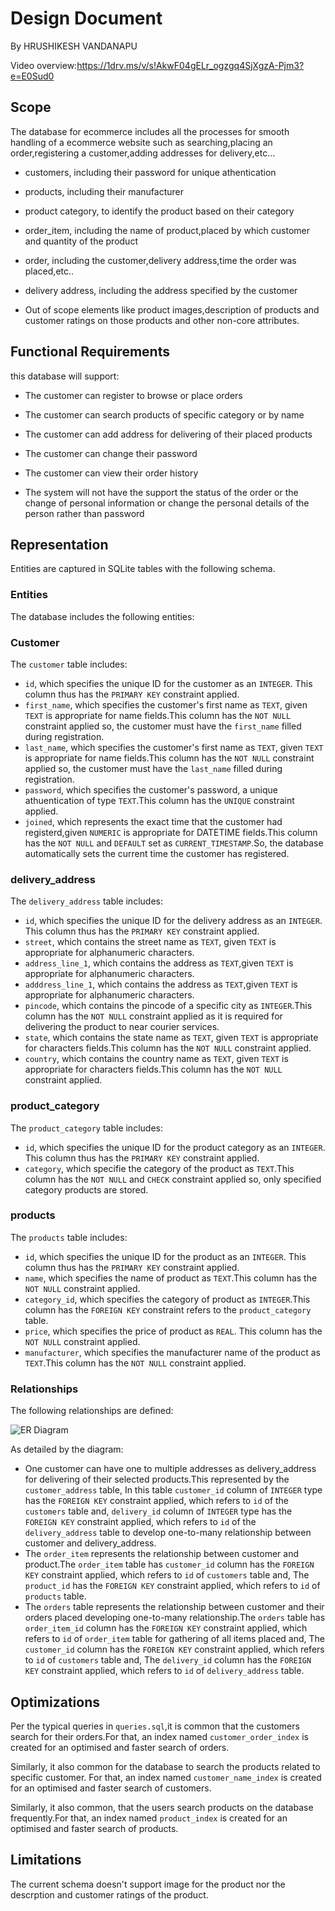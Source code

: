 # Design Document

By HRUSHIKESH VANDANAPU

Video overview:https://1drv.ms/v/s!AkwF04gELr_ogzgq4SjXgzA-Pjm3?e=E0Sud0

## Scope

The database for ecommerce includes all the processes for smooth handling of a ecommerce website such as searching,placing an order,registering a customer,adding addresses for delivery,etc...

* customers, including their password for unique athentication
* products, including their manufacturer
* product category, to identify the product based on their category
* order_item, including the name of product,placed by which customer and quantity of the product
* order, including the customer,delivery address,time the order was placed,etc..
* delivery address, including the address specified by the customer

* Out of scope elements like product images,description of products and customer ratings on those products and other non-core attributes.

## Functional Requirements

this database will support:

* The customer can register to browse or place orders
* The customer can search products of specific category or by name
* The customer can add address for delivering of their placed products
* The customer can change their password
* The customer can view their order history

* The system will not have the support the status of the order or the change of personal information or change the personal details of the person rather than password

## Representation
Entities are captured in SQLite tables with the following schema.
### Entities

The database includes the following entities:

### Customer

The `customer` table includes:

* `id`, which specifies the unique ID for the customer as an `INTEGER`. This column thus has the `PRIMARY KEY` constraint applied.
* `first_name`, which specifies the customer's first name as `TEXT`, given `TEXT` is appropriate for name fields.This column has the `NOT NULL` constraint applied so, the customer must have the `first_name` filled during registration.
* `last_name`, which specifies the customer's first name as `TEXT`, given `TEXT` is appropriate for name fields.This column has the `NOT NULL` constraint applied so, the customer must have the `last_name` filled during registration.
* `password`, which specifies the customer's password, a unique athuentication of type `TEXT`.This column has the `UNIQUE` constraint applied.
* `joined`, which represents the exact time that the customer had registerd,given `NUMERIC` is appropriate for DATETIME fields.This column has the `NOT NULL` and `DEFAULT` set as `CURRENT_TIMESTAMP`.So, the database automatically sets the current time the customer has registered.

### delivery_address

The `delivery_address` table includes:

* `id`, which specifies the unique ID for the delivery address as an `INTEGER`. This column thus has the `PRIMARY KEY` constraint applied.
* `street`, which contains the street name as `TEXT`, given `TEXT` is appropriate for alphanumeric characters.
* `address_line_1`, which contains the address as `TEXT`,given `TEXT` is appropriate for alphanumeric characters.
* `adddress_line_1`, which contains the address as `TEXT`,given `TEXT` is appropriate for alphanumeric characters.
* `pincode`, which contains the pincode of a specific city as `INTEGER`.This column has the `NOT NULL` constraint applied as it is required for delivering the product to near courier services.
* `state`, which contains the state name as `TEXT`, given `TEXT` is appropriate for characters fields.This column has the `NOT NULL` constraint applied.
* `country`, which contains the country name as `TEXT`, given `TEXT` is appropriate for characters fields.This column has the `NOT NULL` constraint applied.

### product_category

The `product_category` table includes:

* `id`, which specifies the unique ID for the product category as an `INTEGER`. This column thus has the `PRIMARY KEY` constraint applied.
* `category`, which specifie the category of the product as `TEXT`.This column has the `NOT NULL` and `CHECK` constraint applied so, only specified category products are stored.

### products

The `products` table includes:

* `id`, which specifies the unique ID for the product as an `INTEGER`. This column thus has the `PRIMARY KEY` constraint applied.
* `name`, which specifies the name of product as `TEXT`.This column has the `NOT NULL` constraint applied.
* `category_id`, which specifies the category of product as `INTEGER`.This column has the `FOREIGN KEY` constraint refers to the `product_category` table.
* `price`, which specifies the price of product as `REAL`.
This column has the `NOT NULL` constraint applied.
* `manufacturer`, which specifies the manufacturer name of the product as `TEXT`.This column has the `NOT NULL` constraint applied.


### Relationships

The following relationships are defined:

![ER Diagram](design.png)

As detailed by the diagram:

* One customer can have one to multiple addresses as delivery_address for delivering of their selected products.This represented by the `customer_address` table, In this table `customer_id` column of `INTEGER` type has the `FOREIGN KEY` constraint applied, which refers to `id` of the `customers` table and, `delivery_id` column of `INTEGER` type has the `FOREIGN KEY` constraint applied, which refers to `id` of the `delivery_address` table to develop one-to-many relationship between customer and delivery_address.
* The `order_item` represents the relationship between customer and product.The `order_item` table has `customer_id` column has the `FOREIGN KEY` constraint applied, which refers to `id` of `customers` table and, The `product_id` has the `FOREIGN KEY` constraint applied, which refers to `id` of `products` table.
* The `orders` table represents the relationship between customer and their orders placed developing one-to-many relationship.The `orders` table has `order_item_id` column has the `FOREIGN KEY` constraint applied, which refers to `id` of `order_item` table for gathering of all items placed and, The `customer_id` column has the `FOREIGN KEY` constraint applied, which refers to `id` of `customers` table and, The `delivery_id` column has the `FOREIGN KEY` constraint applied, which refers to `id` of `delivery_address` table.

## Optimizations

Per the typical queries in `queries.sql`,it is common that the customers search for their orders.For that, an index named `customer_order_index` is created for an optimised and faster search of orders.

Similarly, it also common for the database to search the products related to specific customer. For that, an index named `customer_name_index` is created for an optimised and faster search of customers.

Similarly, it also common, that the users search products on the database frequently.For that, an index named `product_index` is created for an optimised and faster search of products.


## Limitations

The current schema doesn't support image for the product nor the descrption and customer ratings of the product.
